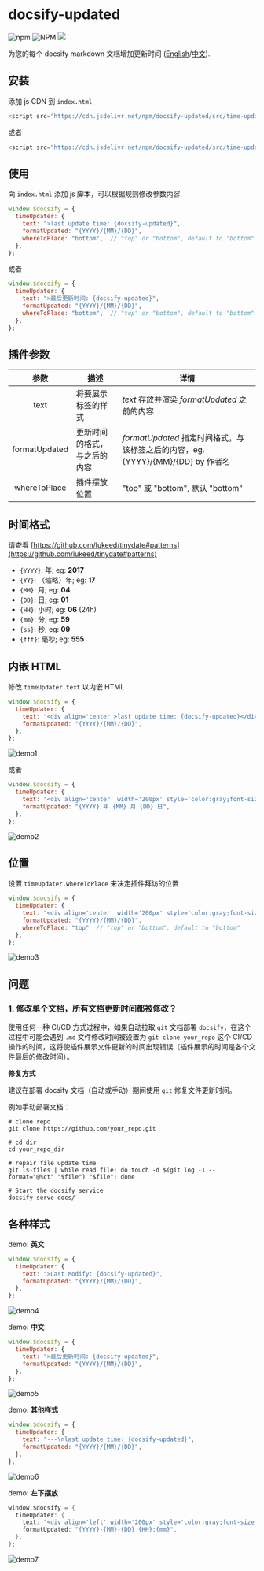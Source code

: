 # docsify-updated

![npm](https://img.shields.io/npm/v/docsify-updated) ![NPM](https://img.shields.io/npm/l/docsify-updated) [![](https://data.jsdelivr.com/v1/package/npm/docsify-updated/badge?style=rounded)](https://www.jsdelivr.com/package/npm/docsify-updated)

为您的每个 docsify markdown 文档增加更新时间 ([English](./README.md)/[中文](./zh-README.md)).

## 安装

添加 js CDN 到 `index.html`

```javascript
<script src="https://cdn.jsdelivr.net/npm/docsify-updated/src/time-updater.min.js"></script>
```

或者

```javascript
<script src="https://cdn.jsdelivr.net/npm/docsify-updated/src/time-updater.js"></script>
```

## 使用

向 `index.html` 添加 js 脚本，可以根据规则修改参数内容

```javascript
window.$docsify = {
  timeUpdater: {
    text: ">last update time: {docsify-updated}",
    formatUpdated: "{YYYY}/{MM}/{DD}",
    whereToPlace: "bottom",  // "top" or "bottom", default to "bottom"
  },
};
```

或者

```javascript
window.$docsify = {
  timeUpdater: {
    text: ">最后更新时间: {docsify-updated}",
    formatUpdated: "{YYYY}/{MM}/{DD}",
    whereToPlace: "bottom",  // "top" or "bottom", default to "bottom"
  },
};
```

## 插件参数

|     参数      | 描述                         | 详情                                                         |
| :-----------: | ---------------------------- | ------------------------------------------------------------ |
|     text      | 将要展示标签的样式           | *text* 存放并渲染 *formatUpdated* 之前的内容                 |
| formatUpdated | 更新时间的格式，与之后的内容 | *formatUpdated* 指定时间格式，与该标签之后的内容，eg. {YYYY}/{MM}/{DD} by 作者名 |
| whereToPlace  | 插件摆放位置                 | "top" 或 "bottom", 默认 "bottom"                             |

## 时间格式

请查看 [https://github.com/lukeed/tinydate#patterns](https://github.com/lukeed/tinydate#patterns)

- `{YYYY}`: 年; eg: **2017**
- `{YY}`: （缩略）年; eg: **17**
- `{MM}`: 月; eg: **04**
- `{DD}`: 日; eg: **01**
- `{HH}`: 小时; eg: **06** (24h)
- `{mm}`: 分; eg: **59**
- `{ss}`: 秒; eg: **09**
- `{fff}`: 毫秒; eg: **555**

## 内嵌 HTML

修改 `timeUpdater.text` 以内嵌 HTML

```javascript
window.$docsify = {
  timeUpdater: {
    text: "<div align='center'>last update time: {docsify-updated}</div>",
    formatUpdated: "{YYYY}/{MM}/{DD}",
  },
};
```

![demo1](assets/zh-README/demo1.png)

或者

```javascript
window.$docsify = {
  timeUpdater: {
    text: "<div align='center' width='200px' style='color:gray;font-size:10px'>-------------- 最后更新时间:&emsp;{docsify-updated} --------------</div>",
    formatUpdated: "{YYYY} 年 {MM} 月 {DD} 日",
  },
};
```

![demo2](assets/zh-README/demo2.png)

## 位置

设置 `timeUpdater.whereToPlace` 来决定插件拜访的位置

```javascript
window.$docsify = {
  timeUpdater: {
    text: "<div align='center' width='200px' style='color:gray;font-size:10px'>-------------- 最后更新时间:&emsp;{docsify-updated} --------------</div>",
    formatUpdated: "{YYYY}/{MM}/{DD}",
    whereToPlace: "top"  // "top" or "bottom", default to "bottom"
  },
};
```

![demo3](assets/zh-README/demo3.png)

## 问题

### 1. 修改单个文档，所有文档更新时间都被修改？

使用任何一种 CI/CD 方式过程中，如果自动拉取 `git` 文档部署 `docsify`，在这个过程中可能会遇到 `.md` 文件修改时间被设置为 `git clone your_repo` 这个 CI/CD 操作的时间，这将使插件展示文件更新的时间出现错误（插件展示的时间是各个文件最后的修改时间）。

**修复方式**

建议在部署 docsify 文档（自动或手动）期间使用 `git` 修复文件更新时间。

例如手动部署文档：

```shell
# clone repo
git clone https://github.com/your_repo.git

# cd dir
cd your_repo_dir

# repair file update time
git ls-files | while read file; do touch -d $(git log -1 --format="@%ct" "$file") "$file"; done

# Start the docsify service
docsify serve docs/
```

## 各种样式

demo: **英文**

```javascript
window.$docsify = {
  timeUpdater: {
    text: ">Last Modify: {docsify-updated}",
    formatUpdated: "{YYYY}/{MM}/{DD}",
  },
};
```

![demo4](assets/zh-README/demo4.png)

demo: **中文**

```javascript
window.$docsify = {
  timeUpdater: {
    text: ">最后更新时间: {docsify-updated}",
    formatUpdated: "{YYYY}/{MM}/{DD}",
  },
};
```

![demo5](assets/zh-README/demo5.png)

demo: **其他样式**

```javascript
window.$docsify = {
  timeUpdater: {
    text: "---\nlast update time: {docsify-updated}",
    formatUpdated: "{YYYY}/{MM}/{DD}",
  },
};
```

![demo6](assets/zh-README/demo6.png)

demo: **左下摆放**

```java
window.$docsify = {
  timeUpdater: {
    text: "<div align='left' width='200px' style='color:gray;font-size:16px'>Posted @ {docsify-updated}</div>",
    formatUpdated: "{YYYY}-{MM}-{DD} {HH}:{mm}",
  },
};
```

![demo7](assets/zh-README/demo7.png)

